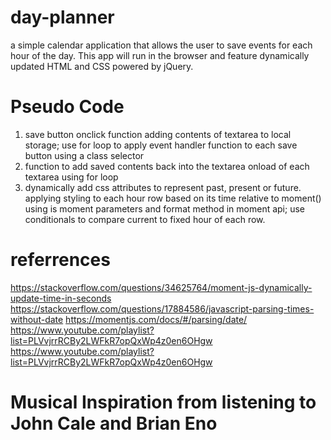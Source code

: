 # day-planner
a simple calendar application that allows the user to save events for each hour of the day. This app will run in the browser and feature dynamically updated HTML and CSS powered by jQuery.




# Pseudo Code


1. save button onclick function adding contents of textarea to local storage; use for loop to apply event handler function to each save button using a class selector 
2. function to add saved contents back into the textarea onload of each textarea using for loop
3. dynamically add css attributes to represent past, present or future. applying styling to each hour row based on its time relative to moment() using is moment parameters and format method in moment api; use conditionals to compare current to fixed hour of each row.

# referrences
https://stackoverflow.com/questions/34625764/moment-js-dynamically-update-time-in-seconds
https://stackoverflow.com/questions/17884586/javascript-parsing-times-without-date
https://momentjs.com/docs/#/parsing/date/
https://www.youtube.com/playlist?list=PLVvjrrRCBy2LWFkR7opQxWp4z0en6OHgw
https://www.youtube.com/playlist?list=PLVvjrrRCBy2LWFkR7opQxWp4z0en6OHgw

# Musical Inspiration from listening to John Cale and Brian Eno